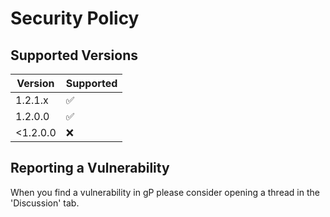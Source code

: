 # Security Policy

## Supported Versions

| Version | Supported          |
| ------- | -----------------  |
| 1.2.1.x | ✅                 |
| 1.2.0.0 | ✅                 |
|<1.2.0.0 | :x:

## Reporting a Vulnerability

When you find a vulnerability in gP please consider opening a
thread in the 'Discussion' tab.
